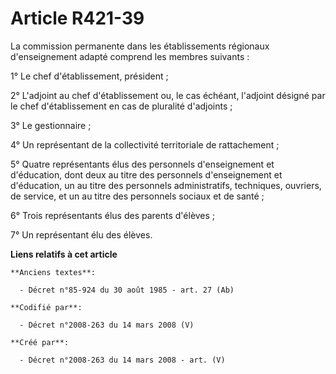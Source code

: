 # Article R421-39

La commission permanente dans les établissements régionaux d'enseignement adapté comprend les membres suivants :

1° Le chef d'établissement, président ;

2° L'adjoint au chef d'établissement ou, le cas échéant, l'adjoint désigné par le chef d'établissement en cas de pluralité
d'adjoints ;

3° Le gestionnaire ;

4° Un représentant de la collectivité territoriale de rattachement ;

5° Quatre représentants élus des personnels d'enseignement et d'éducation, dont deux au titre des personnels d'enseignement
et d'éducation, un au titre des personnels administratifs, techniques, ouvriers, de service, et un au titre des personnels
sociaux et de santé ;

6° Trois représentants élus des parents d'élèves ;

7° Un représentant élu des élèves.

**Liens relatifs à cet article**

	**Anciens textes**:

	  - Décret n°85-924 du 30 août 1985 - art. 27 (Ab)

	**Codifié par**:

	  - Décret n°2008-263 du 14 mars 2008 (V)

	**Créé par**:

	  - Décret n°2008-263 du 14 mars 2008 - art. (V)
